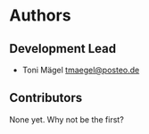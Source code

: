 # Authors

## Development Lead

- Toni Mägel <tmaegel@posteo.de>

## Contributors

None yet. Why not be the first?
